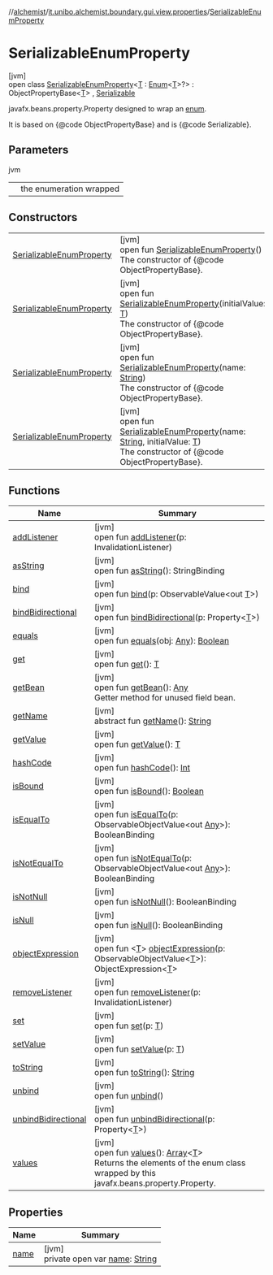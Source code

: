 //[alchemist](../../../index.md)/[it.unibo.alchemist.boundary.gui.view.properties](../index.md)/[SerializableEnumProperty](index.md)

# SerializableEnumProperty

[jvm]\
open class [SerializableEnumProperty](index.md)<[T](index.md) : [Enum](https://docs.oracle.com/javase/8/docs/api/java/lang/Enum.html)<[T](../../it.unibo.alchemist.boundary.monitor/-f-x-time-monitor/index.md)>?> : ObjectPropertyBase<[T](../../it.unibo.alchemist.boundary.monitor/-f-x-time-monitor/index.md)> , [Serializable](https://docs.oracle.com/javase/8/docs/api/java/io/Serializable.html)

javafx.beans.property.Property designed to wrap an [enum](https://docs.oracle.com/javase/8/docs/api/java/lang/Enum.html). 

 It is based on {@code ObjectPropertyBase} and is {@code Serializable}.

## Parameters

jvm

| | |
|---|---|
| <T> | the enumeration wrapped |

## Constructors

| | |
|---|---|
| [SerializableEnumProperty](-serializable-enum-property.md) | [jvm]<br>open fun [SerializableEnumProperty](-serializable-enum-property.md)()<br>The constructor of {@code ObjectPropertyBase}. |
| [SerializableEnumProperty](-serializable-enum-property.md) | [jvm]<br>open fun [SerializableEnumProperty](-serializable-enum-property.md)(initialValue: [T](../../it.unibo.alchemist.boundary.monitor/-f-x-time-monitor/index.md))<br>The constructor of {@code ObjectPropertyBase}. |
| [SerializableEnumProperty](-serializable-enum-property.md) | [jvm]<br>open fun [SerializableEnumProperty](-serializable-enum-property.md)(name: [String](https://docs.oracle.com/javase/8/docs/api/java/lang/String.html))<br>The constructor of {@code ObjectPropertyBase}. |
| [SerializableEnumProperty](-serializable-enum-property.md) | [jvm]<br>open fun [SerializableEnumProperty](-serializable-enum-property.md)(name: [String](https://docs.oracle.com/javase/8/docs/api/java/lang/String.html), initialValue: [T](../../it.unibo.alchemist.boundary.monitor/-f-x-time-monitor/index.md))<br>The constructor of {@code ObjectPropertyBase}. |

## Functions

| Name | Summary |
|---|---|
| [addListener](index.md#-511801938%2FFunctions%2F-267951372) | [jvm]<br>open fun [addListener](index.md#-511801938%2FFunctions%2F-267951372)(p: InvalidationListener) |
| [asString](index.md#-1664924783%2FFunctions%2F-267951372) | [jvm]<br>open fun [asString](index.md#-1664924783%2FFunctions%2F-267951372)(): StringBinding |
| [bind](index.md#1615523349%2FFunctions%2F-267951372) | [jvm]<br>open fun [bind](index.md#1615523349%2FFunctions%2F-267951372)(p: ObservableValue<out [T](../../it.unibo.alchemist.boundary.monitor/-f-x-time-monitor/index.md)>) |
| [bindBidirectional](index.md#-1943104152%2FFunctions%2F-267951372) | [jvm]<br>open fun [bindBidirectional](index.md#-1943104152%2FFunctions%2F-267951372)(p: Property<[T](../../it.unibo.alchemist.boundary.monitor/-f-x-time-monitor/index.md)>) |
| [equals](equals.md) | [jvm]<br>open fun [equals](equals.md)(obj: [Any](https://kotlinlang.org/api/latest/jvm/stdlib/kotlin/-any/index.html)): [Boolean](https://kotlinlang.org/api/latest/jvm/stdlib/kotlin/-boolean/index.html) |
| [get](index.md#1413784316%2FFunctions%2F-267951372) | [jvm]<br>open fun [get](index.md#1413784316%2FFunctions%2F-267951372)(): [T](../../it.unibo.alchemist.boundary.monitor/-f-x-time-monitor/index.md) |
| [getBean](get-bean.md) | [jvm]<br>open fun [getBean](get-bean.md)(): [Any](https://kotlinlang.org/api/latest/jvm/stdlib/kotlin/-any/index.html)<br>Getter method for unused field bean. |
| [getName](index.md#-1148459777%2FFunctions%2F-267951372) | [jvm]<br>abstract fun [getName](index.md#-1148459777%2FFunctions%2F-267951372)(): [String](https://docs.oracle.com/javase/8/docs/api/java/lang/String.html) |
| [getValue](index.md#1553832377%2FFunctions%2F-267951372) | [jvm]<br>open fun [getValue](index.md#1553832377%2FFunctions%2F-267951372)(): [T](../../it.unibo.alchemist.boundary.monitor/-f-x-time-monitor/index.md) |
| [hashCode](hash-code.md) | [jvm]<br>open fun [hashCode](hash-code.md)(): [Int](https://kotlinlang.org/api/latest/jvm/stdlib/kotlin/-int/index.html) |
| [isBound](index.md#-1318258914%2FFunctions%2F-267951372) | [jvm]<br>open fun [isBound](index.md#-1318258914%2FFunctions%2F-267951372)(): [Boolean](https://kotlinlang.org/api/latest/jvm/stdlib/kotlin/-boolean/index.html) |
| [isEqualTo](index.md#-25141901%2FFunctions%2F-267951372) | [jvm]<br>open fun [isEqualTo](index.md#-25141901%2FFunctions%2F-267951372)(p: ObservableObjectValue<out [Any](https://kotlinlang.org/api/latest/jvm/stdlib/kotlin/-any/index.html)>): BooleanBinding |
| [isNotEqualTo](index.md#-1118016794%2FFunctions%2F-267951372) | [jvm]<br>open fun [isNotEqualTo](index.md#-1118016794%2FFunctions%2F-267951372)(p: ObservableObjectValue<out [Any](https://kotlinlang.org/api/latest/jvm/stdlib/kotlin/-any/index.html)>): BooleanBinding |
| [isNotNull](index.md#2110311638%2FFunctions%2F-267951372) | [jvm]<br>open fun [isNotNull](index.md#2110311638%2FFunctions%2F-267951372)(): BooleanBinding |
| [isNull](index.md#-891486685%2FFunctions%2F-267951372) | [jvm]<br>open fun [isNull](index.md#-891486685%2FFunctions%2F-267951372)(): BooleanBinding |
| [objectExpression](index.md#634092268%2FFunctions%2F-267951372) | [jvm]<br>open fun <[T](index.md#634092268%2FFunctions%2F-267951372)> [objectExpression](index.md#634092268%2FFunctions%2F-267951372)(p: ObservableObjectValue<[T](../../it.unibo.alchemist.boundary.monitor/-f-x-time-monitor/index.md)>): ObjectExpression<[T](../../it.unibo.alchemist.boundary.monitor/-f-x-time-monitor/index.md)> |
| [removeListener](index.md#876250459%2FFunctions%2F-267951372) | [jvm]<br>open fun [removeListener](index.md#876250459%2FFunctions%2F-267951372)(p: InvalidationListener) |
| [set](index.md#230179262%2FFunctions%2F-267951372) | [jvm]<br>open fun [set](index.md#230179262%2FFunctions%2F-267951372)(p: [T](../../it.unibo.alchemist.boundary.monitor/-f-x-time-monitor/index.md)) |
| [setValue](index.md#1803825830%2FFunctions%2F-267951372) | [jvm]<br>open fun [setValue](index.md#1803825830%2FFunctions%2F-267951372)(p: [T](../../it.unibo.alchemist.boundary.monitor/-f-x-time-monitor/index.md)) |
| [toString](index.md#2128330268%2FFunctions%2F-267951372) | [jvm]<br>open fun [toString](index.md#2128330268%2FFunctions%2F-267951372)(): [String](https://docs.oracle.com/javase/8/docs/api/java/lang/String.html) |
| [unbind](index.md#513246258%2FFunctions%2F-267951372) | [jvm]<br>open fun [unbind](index.md#513246258%2FFunctions%2F-267951372)() |
| [unbindBidirectional](index.md#-595056977%2FFunctions%2F-267951372) | [jvm]<br>open fun [unbindBidirectional](index.md#-595056977%2FFunctions%2F-267951372)(p: Property<[T](../../it.unibo.alchemist.boundary.monitor/-f-x-time-monitor/index.md)>) |
| [values](values.md) | [jvm]<br>open fun [values](values.md)(): [Array](https://kotlinlang.org/api/latest/jvm/stdlib/kotlin/-array/index.html)<[T](../../it.unibo.alchemist.boundary.monitor/-f-x-time-monitor/index.md)><br>Returns the elements of the enum class wrapped by this javafx.beans.property.Property. |

## Properties

| Name | Summary |
|---|---|
| [name](name.md) | [jvm]<br>private open var [name](name.md): [String](https://docs.oracle.com/javase/8/docs/api/java/lang/String.html) |
